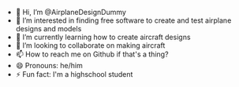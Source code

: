 - 👋 Hi, I’m @AirplaneDesignDummy
- 👀 I’m interested in finding free software to create and test airplane designs and models
- 🌱 I’m currently learning how to create aircraft designs
- 💞️ I’m looking to collaborate on making aircraft
- 📫 How to reach me on Github if that's a thing?
- 😄 Pronouns: he/him
- ⚡ Fun fact: I'm a highschool student

<!---
AirplaneDesignDummy/AirplaneDesignDummy is a ✨ special ✨ repository because its `README.md` (this file) appears on your GitHub profile.
You can click the Preview link to take a look at your changes.
--->

